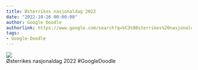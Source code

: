 ```yaml
---
title: Østerrikes nasjonaldag 2022
date: "2022-10-26 00:00:00"
author: Google Doodle
authorlink: https://www.google.com/search?q=%C3%98sterrikes%20nasjonaldag%202022
tags:
- Google-Doodle
---
```

<img src="https://www.google.com/logos/doodles/2022/austria-national-day-2022-6753651837109653-law.gif" referrerpolicy="no-referrer"><br>Østerrikes nasjonaldag 2022 #GoogleDoodle